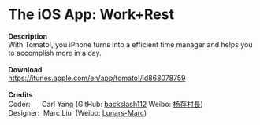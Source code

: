 The iOS App: Work+Rest
 ===========
 
 <div><b>Description</b> &nbsp;</div><div>With Tomato!, you iPhone turns into a efficient time manager and helps you to accomplish more in a day. &nbsp;</div><div><br></div><div><b>Download</b></div><div><a href="https://itunes.apple.com/en/app/tomato!/id868078759">https://itunes.apple.com/en/app/tomato!/id868078759</a></div><div><br></div><div><b>Credits</b></div><div>Coder: &nbsp; &nbsp; &nbsp;Carl Yang (GitHub: <a href="https://github.com/backslash112">backslash112</a>&nbsp;Weibo<span id="_editor_bookmark_start_9" style="display: none; line-height: 0px;">‍</span>: <a href="http://weibo.com/hiyangc">杨存村長</a>)</div><div>Designer: &nbsp;Marc Liu &nbsp;(Weibo: <a href="http://weibo.com/u/2829055915">Lunars-Marc</a>)</div>
